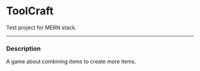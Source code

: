 # ToolCraft
Test project for MERN stack.

<hr>
<h3>Description</h3>
A game about combining items to create more items. 
